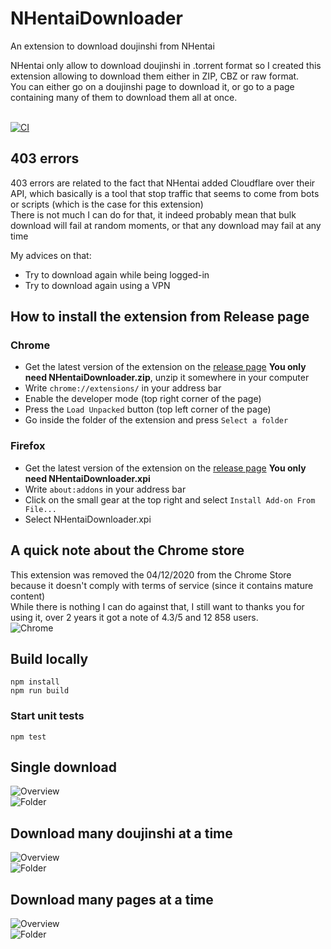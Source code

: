 # NHentaiDownloader
An extension to download doujinshi from NHentai

NHentai only allow to download doujinshi in .torrent format so I created this extension allowing to download them either in ZIP, CBZ or raw format.<br/>
You can either go on a doujinshi page to download it, or go to a page containing many of them to download them all at once.
<br/><br/>

[![CI](https://github.com/Xwilarg/NHentaiDownloader/workflows/CI/badge.svg)](https://github.com/Xwilarg/NHentaiDownloader/actions)

## 403 errors

403 errors are related to the fact that NHentai added Cloudflare over their API, which basically is a tool that stop traffic that seems to come from bots or scripts (which is the case for this extension) \
There is not much I can do for that, it indeed probably mean that bulk download will fail at random moments, or that any download may fail at any time

My advices on that:
 - Try to download again while being logged-in
 - Try to download again using a VPN

## How to install the extension from Release page

### Chrome
- Get the latest version of the extension on the [release page](https://github.com/Xwilarg/NHentaiDownloader/releases) **You only need NHentaiDownloader.zip**, unzip it somewhere in your computer
- Write `chrome://extensions/` in your address bar
- Enable the developer mode (top right corner of the page)
- Press the `Load Unpacked` button (top left corner of the page)
- Go inside the folder of the extension and press `Select a folder`

### Firefox
- Get the latest version of the extension on the [release page](https://github.com/Xwilarg/NHentaiDownloader/releases) **You only need NHentaiDownloader.xpi**
- Write `about:addons` in your address bar
- Click on the small gear at the top right and select `Install Add-on From File...`
- Select NHentaiDownloader.xpi

## A quick note about the Chrome store

This extension was removed the 04/12/2020 from the Chrome Store because it doesn't comply with terms of service (since it contains mature content)<br/>
While there is nothing I can do against that, I still want to thanks you for using it, over 2 years it got a note of 4.3/5 and 12 858 users.<br/>
![Chrome](Preview/Chrome.png)

## Build locally
```
npm install
npm run build
```

### Start unit tests
```
npm test
```

## Single download

![Overview](Preview/Overview.png)<br/>
![Folder](Preview/Folder.png)

## Download many doujinshi at a time

![Overview](Preview/Overview-many.png)<br/>
![Folder](Preview/Folder-many.png)

## Download many pages at a time

![Overview](Preview/Overview-pages.png)<br/>
![Folder](Preview/Folder-pages.png)
